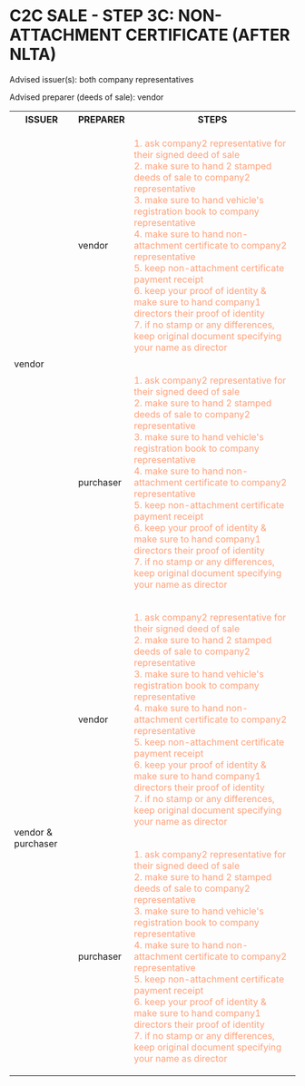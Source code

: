 # C2C SALE - STEP 3C: NON-ATTACHMENT CERTIFICATE (AFTER NLTA)

Advised issuer(s): both company representatives

Advised preparer (deeds of sale): vendor

<table>
  <tr>
    <th>ISSUER</th>
    <th>PREPARER</th>
    <th>STEPS</th>
  </tr>

  <tr>
    <!-- ISSUER: vendor -->
    <!-- PREPARER: vendor -->
    <td rowspan="2">vendor</td>
    <td>vendor</td>
    <td style="color: lightsalmon;">
      <ol style="padding: 0; list-style-position: inside;">
        <li>ask company2 representative for their signed deed of sale</li>
        <li>make sure to hand 2 stamped deeds of sale to company2 representative</li>
        <li>make sure to hand vehicle's registration book to company representative</li>
        <li>make sure to hand non-attachment certificate to company2 representative</li>
        <li>keep non-attachment certificate payment receipt</li>
        <li>keep your proof of identity & make sure to hand company1 directors their proof of identity</li>
        <li>if no stamp or any differences, keep original document specifying your name as director</li>
      </ol>
    </td>
  </tr>
  <tr>
    <!-- ISSUER: vendor -->
    <!-- PREPARER: purchaser -->
    <td>purchaser</td>
    <td style="color: lightsalmon;">
      <ol style="padding: 0; list-style-position: inside;">
        <li>ask company2 representative for their signed deed of sale</li>
        <li>make sure to hand 2 stamped deeds of sale to company2 representative</li>
        <li>make sure to hand vehicle's registration book to company representative</li>
        <li>make sure to hand non-attachment certificate to company2 representative</li>
        <li>keep non-attachment certificate payment receipt</li>
        <li>keep your proof of identity & make sure to hand company1 directors their proof of identity</li>
        <li>if no stamp or any differences, keep original document specifying your name as director</li>
      </ol>
    </td>
  </tr>

  <tr>
    <!-- ISSUER: vendor & purchaser -->
    <!-- PREPARER: vendor -->
    <td rowspan="2">vendor & purchaser</td>
    <td>vendor</td>
    <td style="color: lightsalmon;">
      <ol style="padding: 0; list-style-position: inside;">
        <li>ask company2 representative for their signed deed of sale</li>
        <li>make sure to hand 2 stamped deeds of sale to company2 representative</li>
        <li>make sure to hand vehicle's registration book to company representative</li>
        <li>make sure to hand non-attachment certificate to company2 representative</li>
        <li>keep non-attachment certificate payment receipt</li>
        <li>keep your proof of identity & make sure to hand company1 directors their proof of identity</li>
        <li>if no stamp or any differences, keep original document specifying your name as director</li>
      </ol>
    </td>
  </tr>
  <tr>
    <!-- ISSUER: vendor & purchaser -->
    <!-- PREPARER: purchaser -->
    <td>purchaser</td>
    <td style="color: lightsalmon;">
      <ol style="padding: 0; list-style-position: inside;">
        <li>ask company2 representative for their signed deed of sale</li>
        <li>make sure to hand 2 stamped deeds of sale to company2 representative</li>
        <li>make sure to hand vehicle's registration book to company representative</li>
        <li>make sure to hand non-attachment certificate to company2 representative</li>
        <li>keep non-attachment certificate payment receipt</li>
        <li>keep your proof of identity & make sure to hand company1 directors their proof of identity</li>
        <li>if no stamp or any differences, keep original document specifying your name as director</li>
      </ol>
    </td>
  </tr>
</table>
